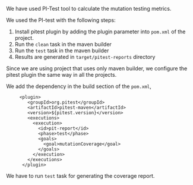 We have used PI-Test tool to calculate the mutation testing metrics.

We used the PI-test with the following steps:

1. Install pitest plugin by adding the plugin parameter into `pom.xml` of the project.
2. Run the `clean` task in the maven builder
3. Run the `test` task in the maven builder
4. Results are generated in `target/pitest-reports` directory

Since we are using project that uses only maven builder, we configure the pitest plugin the same way in all the projects.

We add the dependency in the build section of the `pom.xml`,

```
     <plugin>
        <groupId>org.pitest</groupId>
        <artifactId>pitest-maven</artifactId>
        <version>${pitest.version}</version>
        <executions>
          <execution>
            <id>pit-report</id>
            <phase>test</phase>
            <goals>
              <goal>mutationCoverage</goal>
            </goals>
          </execution>
        </executions>
      </plugin>
```

We have to run `test` task for generating the coverage report.
